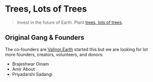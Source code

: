 # Trees, Lots of Trees

> Invest in the future of Earth. Plant [trees, lots of trees](https://treeslotsoftrees.org).

## Original Gang & Founders

The co-founders are [Valinor.Earth](https://valinor.earth) started this but we are looking for lot more founders, creators, volunteers, and donors.

- Brajeshwar Oinam
- Amir About
- Priyadarshi Sadangi
